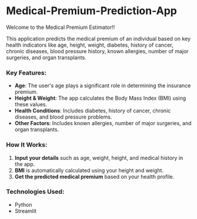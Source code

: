 # Medical-Premium-Prediction-App
Welcome to the Medical Premium Estimator!!

This application predicts the medical premium of an individual based on key health indicators like age, height, weight, diabetes, history of cancer, chronic diseases, blood pressure history, known allergies, number of major surgeries, and organ transplants.

### **Key Features:**
- **Age**: The user's age plays a significant role in determining the insurance premium.
- **Height & Weight**: The app calculates the Body Mass Index (BMI) using these values.
- **Health Conditions**: Includes diabetes, history of cancer, chronic diseases, and blood pressure problems.
- **Other Factors**: Includes known allergies, number of major surgeries, and organ transplants.

### **How It Works:**
1. **Input your details** such as age, weight, height, and medical history in the app.
2. **BMI** is automatically calculated using your height and weight.
3. **Get the predicted medical premium** based on your health profile.

### **Technologies Used:**
- Python
- Streamlit

